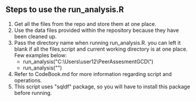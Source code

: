 ## Steps to use the run_analysis.R

1. Get all the files from the repo and store them at one place.
2. Use the data files provided within the repository because they have been cleaned up.
3. Pass the directory name when running run_analysis.R. you can left it blank if all the files,script and current working directory is at one place. Few examples below:
     * run_analysis("C:\\Users\\user12\\PeerAssesmentGCD\\")
	 * run_analysis("")
4. Refer to CodeBook.md for more information regarding script and operations.
5. This script uses "sqldf" package, so you will have to install this package before running.

